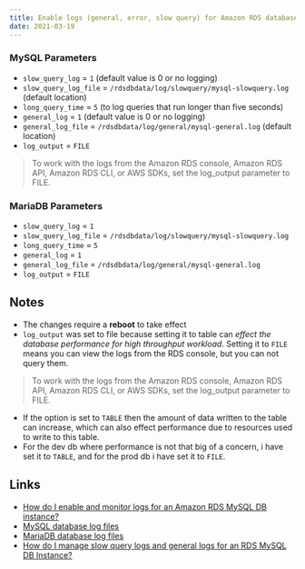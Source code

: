 ```yaml
---
title: Enable logs (general, error, slow query) for Amazon RDS databases (MySQL, MariaDB)
date: 2021-03-19
---
```


### MySQL Parameters

- `slow_query_log` = `1` (default value is 0 or no logging)
- `slow_query_log_file` = `/rdsdbdata/log/slowquery/mysql-slowquery.log` (default location)
- `long_query_time` = `5` (to log queries that run longer than five seconds)
- `general_log` = `1` (default value is 0 or no logging)
- `general_log_file` = `/rdsdbdata/log/general/mysql-general.log` (default location)
- `log_output` = `FILE`

> To work with the logs from the Amazon RDS console, Amazon RDS API, Amazon RDS CLI, or AWS SDKs, set the log_output parameter to FILE.

### MariaDB Parameters

- `slow_query_log` = `1`
- `slow_query_log_file` = `/rdsdbdata/log/slowquery/mysql-slowquery.log`
- `long_query_time` = `5`
- `general_log` = `1`
- `general_log_file` = `/rdsdbdata/log/general/mysql-general.log`
- `log_output` = `FILE`

## Notes

- The changes require a **reboot** to take effect
- `log_output` was set to file because setting it to table can _effect the database performance for high throughput workload_. Setting it to `FILE` means you can view the logs from the RDS console, but you can not query them.

> To work with the logs from the Amazon RDS console, Amazon RDS API, Amazon RDS CLI, or AWS SDKs, set the log_output parameter to FILE.

- If the option is set to `TABLE` then the amount of data written to the table can increase, which can also effect performance due to resources used to write to this table.
- For the dev db where performance is not that big of a concern, i have set it to `TABLE`, and for the prod db i have set it to `FILE`.

## Links

- [How do I enable and monitor logs for an Amazon RDS MySQL DB instance?](https://aws.amazon.com/premiumsupport/knowledge-center/rds-mysql-logs/)
- [MySQL database log files](https://docs.aws.amazon.com/AmazonRDS/latest/UserGuide/USER_LogAccess.Concepts.MySQL.html)
- [MariaDB database log files](https://docs.aws.amazon.com/AmazonRDS/latest/UserGuide/USER_LogAccess.Concepts.MariaDB.html)
- [How do I manage slow query logs and general logs for an RDS MySQL DB Instance?](https://www.youtube.com/watch?v=aXn4pyPgPgw&t=80s&ab_channel=AmazonWebServices)
